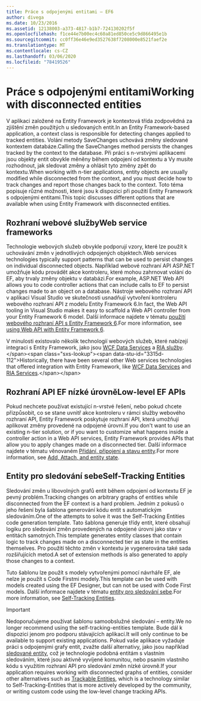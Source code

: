```yaml
---
title: Práce s odpojenými entitami – EF6
author: divega
ms.date: 10/23/2016
ms.assetid: 12138003-a373-4817-b1b7-724130202f5f
ms.openlocfilehash: f1ce44e7b00ec4c60a81ed850ce5c9d866495e1b
ms.sourcegitcommit: cc0ff36e46e9ed3527638f7208000e8521faef2e
ms.translationtype: MT
ms.contentlocale: cs-CZ
ms.lasthandoff: 03/06/2020
ms.locfileid: "78419526"
---
```

# <a name="working-with-disconnected-entities"></a><span data-ttu-id="3315d-102">Práce s odpojenými entitami</span><span class="sxs-lookup"><span data-stu-id="3315d-102">Working with disconnected entities</span></span>
<span data-ttu-id="3315d-103">V aplikaci založené na Entity Framework je kontextová třída zodpovědná za zjištění změn použitých u sledovaných entit.</span><span class="sxs-lookup"><span data-stu-id="3315d-103">In an Entity Framework-based application, a context class is responsible for detecting changes applied to tracked entities.</span></span> <span data-ttu-id="3315d-104">Volání metody SaveChanges uchovává změny sledované kontextem databáze.</span><span class="sxs-lookup"><span data-stu-id="3315d-104">Calling the SaveChanges method persists the changes tracked by the context to the database.</span></span> <span data-ttu-id="3315d-105">Při práci s n-vrstvými aplikacemi jsou objekty entit obvykle měněny během odpojení od kontextu a Vy musíte rozhodnout, jak sledovat změny a ohlásit tyto změny zpět do kontextu.</span><span class="sxs-lookup"><span data-stu-id="3315d-105">When working with n-tier applications, entity objects are usually modified while disconnected from the context, and you must decide how to track changes and report those changes back to the context.</span></span> <span data-ttu-id="3315d-106">Toto téma popisuje různé možnosti, které jsou k dispozici při použití Entity Framework s odpojenými entitami.</span><span class="sxs-lookup"><span data-stu-id="3315d-106">This topic discusses different options that are available when using Entity Framework with disconnected entities.</span></span>   

## <a name="web-service-frameworks"></a><span data-ttu-id="3315d-107">Rozhraní webové služby</span><span class="sxs-lookup"><span data-stu-id="3315d-107">Web service frameworks</span></span>

<span data-ttu-id="3315d-108">Technologie webových služeb obvykle podporují vzory, které lze použít k uchovávání změn v jednotlivých odpojených objektech.</span><span class="sxs-lookup"><span data-stu-id="3315d-108">Web services technologies typically support patterns that can be used to persist changes on individual disconnected objects.</span></span> <span data-ttu-id="3315d-109">Například webové rozhraní API ASP.NET umožňuje kódu provádět akce kontroleru, které mohou zahrnovat volání do EF, aby trvaly změny objektu v databázi.</span><span class="sxs-lookup"><span data-stu-id="3315d-109">For example, ASP.NET Web API allows you to code controller actions that can include calls to EF to persist changes made to an object on a database.</span></span> <span data-ttu-id="3315d-110">Nástroje webového rozhraní API v aplikaci Visual Studio ve skutečnosti usnadňují vytvoření kontroleru webového rozhraní API z modelu Entity Framework 6.</span><span class="sxs-lookup"><span data-stu-id="3315d-110">In fact, the Web API tooling in Visual Studio makes it easy to scaffold a Web API controller from your Entity Framework 6 model.</span></span> <span data-ttu-id="3315d-111">Další informace najdete v tématu [použití webového rozhraní API s Entity Framework 6](https://docs.microsoft.com/aspnet/web-api/overview/data/using-web-api-with-entity-framework/).</span><span class="sxs-lookup"><span data-stu-id="3315d-111">For more information, see [using Web API with Entity Framework 6](https://docs.microsoft.com/aspnet/web-api/overview/data/using-web-api-with-entity-framework/).</span></span>   

<span data-ttu-id="3315d-112">V minulosti existovalo několik technologií webových služeb, které nabízejí integraci s Entity Framework, jako jsou [WCF Data Services](https://docs.microsoft.com/dotnet/framework/data/wcf/create-a-data-service-using-an-adonet-ef-data-wcf) a [RIA služby](https://docs.microsoft.com/previous-versions/dotnet/wcf-ria/ee707344(v=vs.91)).</span><span class="sxs-lookup"><span data-stu-id="3315d-112">Historically, there have been several other Web services technologies that offered integration with Entity Framework, like [WCF Data Services](https://docs.microsoft.com/dotnet/framework/data/wcf/create-a-data-service-using-an-adonet-ef-data-wcf) and [RIA Services](https://docs.microsoft.com/previous-versions/dotnet/wcf-ria/ee707344(v=vs.91)).</span></span>

## <a name="low-level-ef-apis"></a><span data-ttu-id="3315d-113">Rozhraní API EF nízké úrovně</span><span class="sxs-lookup"><span data-stu-id="3315d-113">Low-level EF APIs</span></span>

<span data-ttu-id="3315d-114">Pokud nechcete používat existující n-vrstvé řešení, nebo pokud chcete přizpůsobit, co se stane uvnitř akce kontroleru v rámci služby webového rozhraní API, Entity Framework poskytuje rozhraní API, která umožňují aplikovat změny provedené na odpojené úrovni.</span><span class="sxs-lookup"><span data-stu-id="3315d-114">If you don't want to use an existing n-tier solution, or if you want to customize what happens inside a controller action in a Web API services, Entity Framework provides APIs that allow you to apply changes made on a disconnected tier.</span></span> <span data-ttu-id="3315d-115">Další informace najdete v tématu věnovaném [Přidání, připojení a stavu entity](~/ef6/saving/change-tracking/entity-state.md).</span><span class="sxs-lookup"><span data-stu-id="3315d-115">For more information, see [Add, Attach, and entity state](~/ef6/saving/change-tracking/entity-state.md).</span></span>  

## <a name="self-tracking-entities"></a><span data-ttu-id="3315d-116">Entity pro sledování sebe</span><span class="sxs-lookup"><span data-stu-id="3315d-116">Self-Tracking Entities</span></span>  

<span data-ttu-id="3315d-117">Sledování změn u libovolných grafů entit během odpojení od kontextu EF je pevný problém.</span><span class="sxs-lookup"><span data-stu-id="3315d-117">Tracking changes on arbitrary graphs of entities while disconnected from the EF context is a hard problem.</span></span> <span data-ttu-id="3315d-118">Jedním z pokusů o jeho řešení byla šablona generování kódu entit s automatickým sledováním.</span><span class="sxs-lookup"><span data-stu-id="3315d-118">One of the attempts to solve it was the Self-Tracking Entities code generation template.</span></span> <span data-ttu-id="3315d-119">Tato šablona generuje třídy entit, které obsahují logiku pro sledování změn provedených na odpojené úrovni jako stav v entitách samotných.</span><span class="sxs-lookup"><span data-stu-id="3315d-119">This template generates entity classes that contain logic to track changes made on a disconnected tier as state in the entities themselves.</span></span> <span data-ttu-id="3315d-120">Pro použití těchto změn v kontextu je vygenerována také sada rozšiřujících metod.</span><span class="sxs-lookup"><span data-stu-id="3315d-120">A set of extension methods is also generated to apply those changes to a context.</span></span>

<span data-ttu-id="3315d-121">Tuto šablonu lze použít s modely vytvořenými pomocí návrháře EF, ale nelze je použít s Code Firstmi modely.</span><span class="sxs-lookup"><span data-stu-id="3315d-121">This template can be used with models created using the EF Designer, but can not be used with Code First models.</span></span> <span data-ttu-id="3315d-122">Další informace najdete v tématu [entity pro sledování sebe](self-tracking-entities/index.md).</span><span class="sxs-lookup"><span data-stu-id="3315d-122">For more information, see [Self-Tracking Entities](self-tracking-entities/index.md).</span></span>  

> [!IMPORTANT]
> <span data-ttu-id="3315d-123">Nedoporučujeme používat šablonu samoobslužné sledování – entity.</span><span class="sxs-lookup"><span data-stu-id="3315d-123">We no longer recommend using the self-tracking-entities template.</span></span> <span data-ttu-id="3315d-124">Bude dál k dispozici jenom pro podporu stávajících aplikací.</span><span class="sxs-lookup"><span data-stu-id="3315d-124">It will only continue to be available to support existing applications.</span></span> <span data-ttu-id="3315d-125">Pokud vaše aplikace vyžaduje práci s odpojenými grafy entit, zvažte další alternativy, jako jsou například [sledované entity](https://trackableentities.github.io/), což je technologie podobná entitám s vlastním sledováním, které jsou aktivně vyvíjené komunitou, nebo psaním vlastního kódu s využitím rozhraní API pro sledování změn nízké úrovně.</span><span class="sxs-lookup"><span data-stu-id="3315d-125">If your application requires working with disconnected graphs of entities, consider other alternatives such as [Trackable Entities](https://trackableentities.github.io/), which is a technology similar to Self-Tracking-Entities that is more actively developed by the community, or writing custom code using the low-level change tracking APIs.</span></span>
